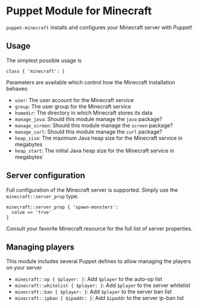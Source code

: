 # Puppet Module for Minecraft

`puppet-minecraft` installs and configures your Minecraft server with Puppet!

## Usage

The simplest possible usage is

    class { 'minecraft': }

Parameters are available which control how the Minecraft installation
behaves:

  * `user`: The user account for the Minecraft service
  * `group`: The user group for the Minecraft service
  * `homedir`: The directory in which Minecraft stores its data
  * `manage_java`: Should this module manage the `java` package?
  * `manage_screen`: Should this module manage the `screen` package?
  * `manage_curl`: Should this module manage the `curl` package?
  * `heap_size`: The maximum Java heap size for the Minecraft service in megabytes
  * `heap_start`: The initial Java heap size for the Minecraft service in megabytes`

## Server configuration

Full configuration of the Minecraft server is supported. Simply use
the `minecraft::server_prop` type.

    minecraft::server_prop { 'spawn-monsters':
      value => 'true'
    }

Consult your favorite Minecraft resource for the full list of server
properties.

## Managing players

This module includes several Puppet defines to allow managing the
players on your server

  * `minecraft::op { $player: }`: Add `$player` to the auto-op list
  * `minecraft::whitelist { $player: }`: Add `$player` to the server whitelist
  * `minecraft::ban { $player: }`: Add `$player` to the server ban list
  * `minecraft::ipban { $ipaddr: }`: Add `$ipaddr` to the server ip-ban list
